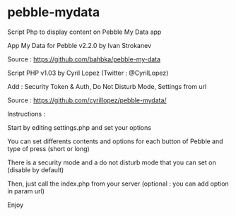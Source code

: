 pebble-mydata
=============

Script Php to display content on Pebble My Data app


App My Data for Pebble v2.2.0 by Ivan Strokanev 

Source : https://github.com/bahbka/pebble-my-data

Script PHP v1.03 by Cyril Lopez (Twitter : @CyrilLopez)

Add : Security Token & Auth, Do Not Disturb Mode, Settings from url

Source : https://github.com/cyrillopez/pebble-mydata/


Instructions :

Start by editing settings.php and set your options

You can set differents contents and options for each button of Pebble and type of press (short or long)

There is a security mode and a do not disturb mode that you can set on (disable by default)

Then, just call the index.php from your server (optional : you can add option in param url)

Enjoy

